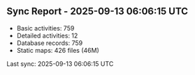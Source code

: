 ## Sync Report - 2025-09-13 06:06:15 UTC

- Basic activities: 759
- Detailed activities: 12
- Database records: 759
- Static maps: 426 files (46M)

Last sync: 2025-09-13 06:06:15 UTC
